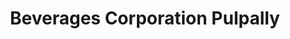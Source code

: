 ---
title: "Beverages Corporation Pulpally"
url: /pulpally/beverages-corporation-pulpally/
shop: beverages
---
